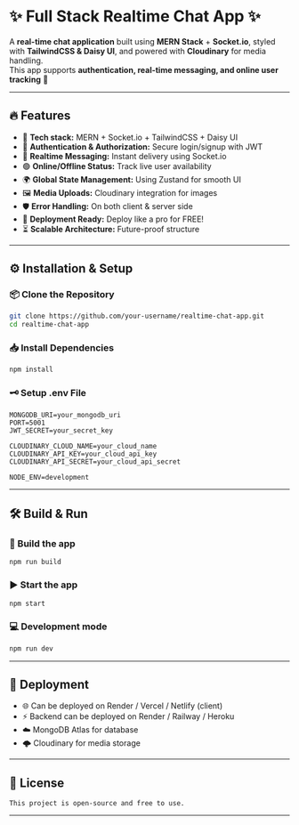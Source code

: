 # ✨ Full Stack Realtime Chat App ✨  

A **real-time chat application** built using **MERN Stack** + **Socket.io**, styled with **TailwindCSS & Daisy UI**, and powered with **Cloudinary** for media handling.  
This app supports **authentication, real-time messaging, and online user tracking** 🚀  

---

## 🔥 Features

- 🌟 **Tech stack:** MERN + Socket.io + TailwindCSS + Daisy UI  
- 🔐 **Authentication & Authorization:** Secure login/signup with JWT  
- 💬 **Realtime Messaging:** Instant delivery using Socket.io  
- 🟢 **Online/Offline Status:** Track live user availability  
- 🌍 **Global State Management:** Using Zustand for smooth UI  
- 🖼️ **Media Uploads:** Cloudinary integration for images  
- 🛡️ **Error Handling:** On both client & server side  
- 🚀 **Deployment Ready:** Deploy like a pro for FREE!  
- ⏳ **Scalable Architecture:** Future-proof structure  

---

## ⚙️ Installation & Setup  

### 📦 Clone the Repository
```bash
git clone https://github.com/your-username/realtime-chat-app.git
cd realtime-chat-app
```

### 📥 Install Dependencies
```bash
npm install
```

### 🗝️ Setup .env File
```env
MONGODB_URI=your_mongodb_uri
PORT=5001
JWT_SECRET=your_secret_key

CLOUDINARY_CLOUD_NAME=your_cloud_name
CLOUDINARY_API_KEY=your_cloud_api_key
CLOUDINARY_API_SECRET=your_cloud_api_secret

NODE_ENV=development
```
---

## 🛠️ Build & Run

### 🔨 Build the app
```bash
npm run build
```

###  ▶️ Start the app
```bash
npm start
```

### 💻 Development mode
```bash
npm run dev
```
---
## 🚀 Deployment

- 🌐 Can be deployed on Render / Vercel / Netlify (client)
- ⚡ Backend can be deployed on Render / Railway / Heroku
- ☁️ MongoDB Atlas for database
- 🌩️ Cloudinary for media storage
---

## 📌 License
```
This project is open-source and free to use.
```
---
